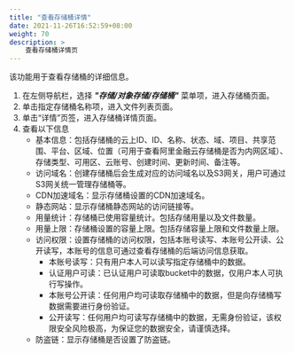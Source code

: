```yaml
---
title: "查看存储桶详情"
date: 2021-11-26T16:52:59+08:00
weight: 70
description: >
    查看存储桶详情页
---
```


该功能用于查看存储桶的详细信息。

1. 在左侧导航栏，选择 **_"存储/对象存储/存储桶"_** 菜单项，进入存储桶页面。
2. 单击指定存储桶名称项，进入文件列表页面。
2. 单击“详情”页签，进入存储桶详情页面。
3. 查看以下信息
    - 基本信息：包括存储桶的云上ID、ID、名称、状态、域、项目、共享范围、平台、区域、位置（可用于查看阿里金融云存储桶是否为内网区域）、存储类型、可用区、云账号、创建时间、更新时间、备注等。
    - 访问域名：创建存储桶后会生成对应的访问域名以及S3网关，用户可通过S3网关统一管理存储桶等。
    - CDN加速域名：显示存储桶设置的CDN加速域名。
    - 静态网站：显示存储桶静态网站的访问链接等。
    - 用量统计：存储桶已使用容量统计。包括存储用量以及文件数量。
    - 用量上限：存储桶设置的容量上限。包括存储容量上限和文件数量上限。
    - 访问权限：设置存储桶的访问权限，包括本账号读写、本账号公开读、公开读写，本账号的信息可通过查看存储桶的后端访问信息获取。
        - 本账号读写：只有用户本人可以读写指定存储桶中的数据。
        - 认证用户可读：已认证用户可读取bucket中的数据，仅用户本人可执行写操作。
        - 本账号公开读：任何用户均可读取存储桶中的数据，但是向存储桶写数据需要进行身份验证。
        - 公开读写：任何用户均可读写存储桶中的数据，无需身份验证，该权限安全风险极高，为保证您的数据安全，请谨慎选择。
    - 防盗链：显示存储桶是否设置了防盗链。


